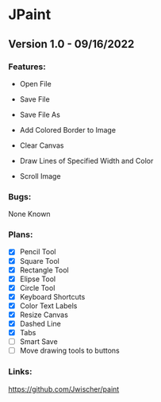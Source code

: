 # JPaint

## Version 1.0 - 09/16/2022

### Features:

-  Open File
  
-  Save File
  
-  Save File As
  
-  Add Colored Border to Image

-  Clear Canvas

-  Draw Lines of Specified Width and Color

-  Scroll Image

### Bugs:

None Known
  
  
### Plans:
- [X] Pencil Tool
- [X] Square Tool
- [X] Rectangle Tool
- [X] Elipse Tool
- [X] Circle Tool
- [X] Keyboard Shortcuts
- [X] Color Text Labels
- [X] Resize Canvas
- [X] Dashed Line
- [X] Tabs
- [ ] Smart Save
- [ ] Move drawing tools to buttons

### Links:

https://github.com/Jwischer/paint
